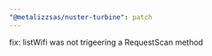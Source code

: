 ```yaml
---
"@metalizzsas/nuster-turbine": patch
---
```


fix: listWifi was not trigeering a RequestScan method
